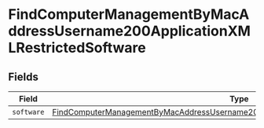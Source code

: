# FindComputerManagementByMacAddressUsername200ApplicationXMLRestrictedSoftware


## Fields

| Field                                                                                                                                                                                                     | Type                                                                                                                                                                                                      | Required                                                                                                                                                                                                  | Description                                                                                                                                                                                               |
| --------------------------------------------------------------------------------------------------------------------------------------------------------------------------------------------------------- | --------------------------------------------------------------------------------------------------------------------------------------------------------------------------------------------------------- | --------------------------------------------------------------------------------------------------------------------------------------------------------------------------------------------------------- | --------------------------------------------------------------------------------------------------------------------------------------------------------------------------------------------------------- |
| `software`                                                                                                                                                                                                | [FindComputerManagementByMacAddressUsername200ApplicationXMLRestrictedSoftwareSoftware](../../models/operations/findcomputermanagementbymacaddressusername200applicationxmlrestrictedsoftwaresoftware.md) | :heavy_minus_sign:                                                                                                                                                                                        | N/A                                                                                                                                                                                                       |